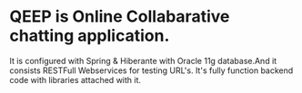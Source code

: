 # QEEP is Online Collabarative chatting application. 
It is configured with Spring & Hiberante with Oracle 11g database.And it consists RESTFull Webservices for testing URL's.
It's fully function backend code with libraries attached with it.

